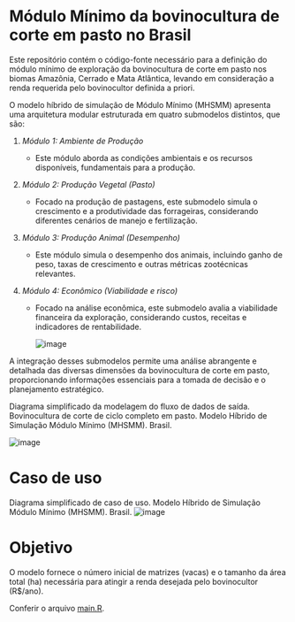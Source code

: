 # Módulo Mínimo da bovinocultura de corte em pasto no Brasil
Este repositório contém o código-fonte necessário para a definição do módulo mínimo de exploração da bovinocultura de corte em pasto nos biomas Amazônia, Cerrado e Mata Atlântica, levando em consideração a renda requerida pelo bovinocultor definida a priori.

O modelo híbrido de simulação de Módulo Mínimo (MHSMM) apresenta uma arquitetura modular estruturada em quatro submodelos distintos, que são:
1. *Módulo 1: Ambiente de Produção*
   - Este módulo aborda as condições ambientais e os recursos disponíveis, fundamentais para a produção.
     
2. *Módulo 2: Produção Vegetal (Pasto)*
   - Focado na produção de pastagens, este submodelo simula o crescimento e a produtividade das forrageiras, considerando diferentes cenários de manejo e fertilização.

3. *Módulo 3: Produção Animal (Desempenho)*
   - Este módulo simula o desempenho dos animais, incluindo ganho de peso, taxas de crescimento e outras métricas zootécnicas relevantes.

4. *Módulo 4: Econômico (Viabilidade e risco)*
   - Focado na análise econômica, este submodelo avalia a viabilidade financeira da exploração, considerando custos, receitas e indicadores de rentabilidade.

     ![image](https://github.com/user-attachments/assets/bf083bc0-bda3-4b48-97a9-1b95c4714cfc)

A integração desses submodelos permite uma análise abrangente e detalhada das diversas dimensões da bovinocultura de corte em pasto, proporcionando informações essenciais para a tomada de decisão e o planejamento estratégico.

Diagrama simplificado da modelagem do fluxo de dados de saída. Bovinocultura de corte de ciclo completo em pasto. Modelo Híbrido de Simulação Módulo Mínimo (MHSMM). Brasil.
 
 ![image](https://github.com/user-attachments/assets/b39c716f-f66b-4ea7-8d42-8b50cde28aae)

# Caso de uso
Diagrama simplificado de caso de uso. Modelo Híbrido de Simulação Módulo Mínimo (MHSMM). Brasil.
![image](https://github.com/user-attachments/assets/4249d1b4-cb0c-4402-b162-fba6afd303c4)

# Objetivo
O modelo fornece o número inicial de matrizes (vacas) e o tamanho da área total (ha) necessária para atingir a renda desejada pelo bovinocultor (R$/ano).

Conferir o arquivo [main.R](R/main.R).
